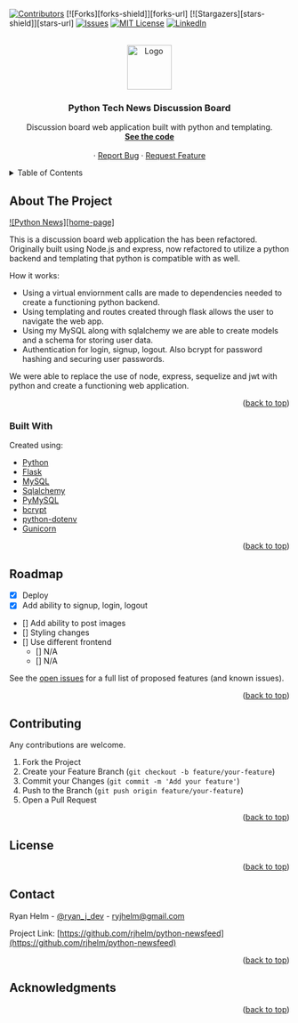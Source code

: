 <div id="top"></div>
<!--
*** Thanks for checking out the Best-README-Template. If you have a suggestion
*** that would make this better, please fork the repo and create a pull request
*** or simply open an issue with the tag "enhancement".
*** Don't forget to give the project a star!
*** Thanks again! Now go create something AMAZING! :D
-->



<!-- PROJECT SHIELDS -->
<!--
*** I'm using markdown "reference style" links for readability.
*** Reference links are enclosed in brackets [ ] instead of parentheses ( ).
*** See the bottom of this document for the declaration of the reference variables
*** for contributors-url, forks-url, etc. This is an optional, concise syntax you may use.
*** https://www.markdownguide.org/basic-syntax/#reference-style-links
-->
[![Contributors][contributors-shield]][contributors-url]
[![Forks][forks-shield]][forks-url]
[![Stargazers][stars-shield]][stars-url]
[![Issues][issues-shield]][issues-url]
[![MIT License][license-shield]][license-url]
[![LinkedIn][linkedin-shield]][linkedin-url]



<!-- PROJECT LOGO -->
<br />
<div align="center">
  <a href="https://github.com/rjhelm/python-newsfeed">
    <img src="" alt="Logo" width="80" height="80">
  </a>

  <h3 align="center">Python Tech News Discussion Board</h3>

  <p align="center">
    Discussion board web application built with python and templating. 
    <br />
    <a href="https://github.com/rjhelm/python-newsfeed"><strong>See the code</strong></a>
    <br />
    <br />
    ·
    <a href="https://github.com/othneildrew/Best-README-Template/issues">Report Bug</a>
    ·
    <a href="https://github.com/othneildrew/Best-README-Template/issues">Request Feature</a>
  </p>
</div>



<!-- TABLE OF CONTENTS -->
<details>
  <summary>Table of Contents</summary>
  <ol>
    <li>
      <a href="#about-the-project">About The Project</a>
      <ul>
        <li><a href="#built-with">Built With</a></li>
      </ul>
    </li>
    <li><a href="#usage">Usage</a></li>
    <li><a href="#roadmap">Roadmap</a></li>
    <li><a href="#contributing">Contributing</a></li>
    <li><a href="#license">License</a></li>
    <li><a href="#contact">Contact</a></li>
    <li><a href="#acknowledgments">Acknowledgments</a></li>
  </ol>
</details>



<!-- ABOUT THE PROJECT -->
## About The Project

[![Python News][home-page]](https://github.com/rjhelm/python-newsfeed/blob/main/assets/home.png?raw=true)

This is a discussion board web application the has been refactored. Originally built using Node.js and express, now refactored to utilize a python backend and templating that python is compatible with as well.

How it works:

* Using a virtual enviornment calls are made to dependencies needed to create a functioning python backend. 
* Using templating and routes created through flask allows the user to navigate the web app.
* Using my MySQL along with sqlalchemy we are able to create models and a schema for storing user data.
* Authentication for login, signup, logout. Also bcrypt for password hashing and securing user passwords.

We were able to replace the use of node, express, sequelize and jwt with python and create a functioning web application.

<p align="right">(<a href="#top">back to top</a>)</p>



### Built With

Created using:

* [Python](https://www.python.org//)
* [Flask](https://flask.palletsprojects.com/en/2.0.x/)
* [MySQL](https://www.mysql.com/)
* [Sqlalchemy](https://www.sqlalchemy.org/)
* [PyMySQL](https://pymysql.readthedocs.io/en/latest/)
* [bcrypt](https://pypi.org/project/bcrypt/)
* [python-dotenv](https://pypi.org/project/python-dotenv/)
* [Gunicorn](https://docs.gunicorn.org/en/stable/)

<p align="right">(<a href="#top">back to top</a>)</p>


<!-- ROADMAP -->
## Roadmap

- [x] Deploy 
- [x] Add ability to signup, login, logout
- [] Add ability to post images
- [] Styling changes
- [] Use different frontend 
    - [] N/A
    - [] N/A

See the [open issues](https://github.com/rjhelm/python-newsfeed) for a full list of proposed features (and known issues).

<p align="right">(<a href="#top">back to top</a>)</p>



<!-- CONTRIBUTING -->
## Contributing

Any contributions are welcome.

1. Fork the Project
2. Create your Feature Branch (`git checkout -b feature/your-feature`)
3. Commit your Changes (`git commit -m 'Add your feature'`)
4. Push to the Branch (`git push origin feature/your-feature`)
5. Open a Pull Request

<p align="right">(<a href="#top">back to top</a>)</p>



<!-- LICENSE -->
## License



<p align="right">(<a href="#top">back to top</a>)</p>



<!-- CONTACT -->
## Contact

Ryan Helm - [@ryan_j_dev](https://twitter.com/ryan_j_dev) - ryjhelm@gmail.com

Project Link: [https://github.com/rjhelm/python-newsfeed](https://github.com/rjhelm/python-newsfeed)

<p align="right">(<a href="#top">back to top</a>)</p>



<!-- ACKNOWLEDGMENTS -->
## Acknowledgments

<p align="right">(<a href="#top">back to top</a>)</p>



<!-- MARKDOWN LINKS & IMAGES -->
<!-- https://www.markdownguide.org/basic-syntax/#reference-style-links -->
[contributors-shield]: https://img.shields.io/github/contributors/rjhelm/python-newsfeed.svg?style=for-the-badge
[contributors-url]: https://github.com/rjhelm/python-newsfeed
[issues-shield]: https://img.shields.io/github/issues/rjhelm/python-newsfeed.svg?style=for-the-badge
[issues-url]: https://github.com/rjhelm/python-newsfeed/issues
[license-shield]: https://img.shields.io/github/license/rjhelm/python-newsfeed.svg?style=for-the-badge
[license-url]: https://github.com/rjhelm/python-newsfeed/blob/master/LICENSE.txt
[linkedin-shield]: https://img.shields.io/badge/-LinkedIn-black.svg?style=for-the-badge&logo=linkedin&colorB=555
[linkedin-url]: https://linkedin.com/in/ryjhelm
